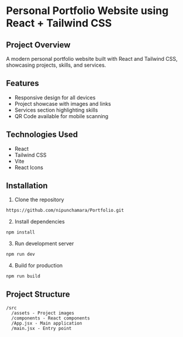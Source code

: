 # Personal Portfolio Website using React + Tailwind CSS

## Project Overview
A modern personal portfolio website built with React and Tailwind CSS, showcasing projects, skills, and services.

## Features
- Responsive design for all devices
- Project showcase with images and links
- Services section highlighting skills
- QR Code available for mobile scanning

## Technologies Used
- React
- Tailwind CSS
- Vite
- React Icons

## Installation
1. Clone the repository
```bash
https://github.com/nipunchamara/Portfolio.git
```
2. Install dependencies
```bash
npm install
```
3. Run development server
```bash
npm run dev
```
4. Build for production
```bash
npm run build
```

## Project Structure
```
/src
  /assets - Project images
  /components - React components
  /App.jsx - Main application
  /main.jsx - Entry point
```
